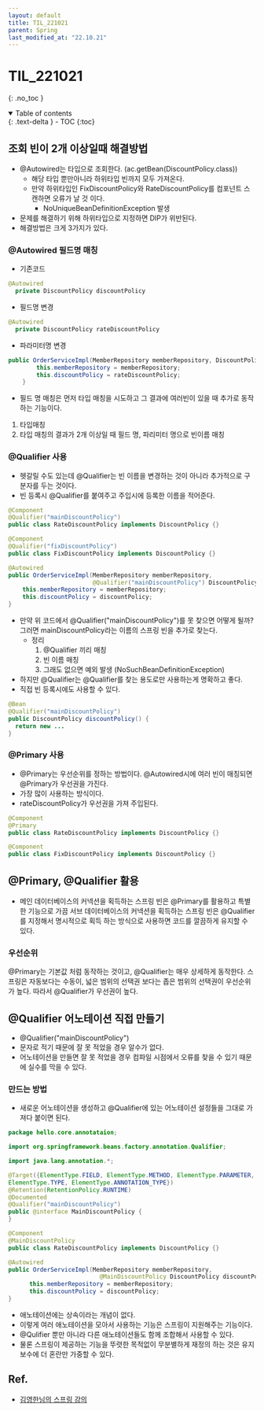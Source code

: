 ```yaml
---
layout: default
title: TIL_221021
parent: Spring
last_modified_at: "22.10.21"
---
```


# TIL_221021
{: .no_toc }

<details open markdown="block">
  <summary>
    Table of contents
  </summary>
  {: .text-delta }
- TOC
{:toc}
</details>

## 조회 빈이 2개 이상일때 해결방법
- @Autowired는 타입으로 조회한다. (ac.getBean(DiscountPolicy.class))
  - 해당 타입 뿐만아니라 하위타입 빈까지 모두 가져온다.
  - 만약 하위타입인 FixDiscountPolicy와 RateDiscountPolicy를 컴포넌트 스캔하면 오류가 날 것 이다.
    - NoUniqueBeanDefinitionException 발생
- 문제를 해결하기 위해 하위타입으로 지정하면 DIP가 위반된다.
- 해결방법은 크게 3가지가 있다.

### @Autowired 필드명 매칭
- 기존코드
```java
@Autowired
  private DiscountPolicy discountPolicy
```

- 필드명 변경
```java
@Autowired
  private DiscountPolicy rateDiscountPolicy
```

- 파라미터명 변경
```java
public OrderServiceImpl(MemberRepository memberRepository, DiscountPolicy rateDiscountPolicy) {
        this.memberRepository = memberRepository;
        this.discountPolicy = rateDiscountPolicy;
    }
```
- 필드 명 매칭은 먼저 타입 매칭을 시도하고 그 결과에 여러빈이 있을 때 추가로 동작하는 기능이다.
1. 타입매칭
2. 타입 매칭의 결과가 2개 이상일 때 필드 명, 파리미터 명으로 빈이름 매칭

### @Qualifier 사용
- 헷갈릴 수도 있는데 @Qualifier는 빈 이름을 변경하는 것이 아니라 추가적으로 구분자를 두는 것이다.
- 빈 등록시 @Qualifier를 붙여주고 주입시에 등록한 이름을 적어준다.

```java
@Component
@Qualifier("mainDiscountPolicy")
public class RateDiscountPolicy implements DiscountPolicy {}
```

```java
@Component
@Qualifier("fixDiscountPolicy")
public class FixDiscountPolicy implements DiscountPolicy {}
```

```java
@Autowired
public OrderServiceImpl(MemberRepository memberRepository,
                        @Qualifier("mainDiscountPolicy") DiscountPolicy discountPolicy) {
    this.memberRepository = memberRepository;
    this.discountPolicy = discountPolicy;
}
```

- 만약 위 코드에서 @Qualifier("mainDiscountPolicy")를 못 찾으면 어떻게 될까? 그러면 mainDiscountPolicy라는 이름의 스프링 빈을 추가로 찾는다.
  - 정리
    1. @Qualifier 끼리 매칭
    2. 빈 이름 매칭
    3. 그래도 없으면 예외 발생 (NoSuchBeanDefinitionException)
- 하지만 @Qualifier는 @Qualifier를 찾는 용도로만 사용하는게 명확하고 좋다.
- 직접 빈 등록시에도 사용할 수 있다.

```java
@Bean
@Qualifier("mainDiscountPolicy")
public DiscountPolicy discountPolicy() {
  return new ...
}
```

### @Primary 사용
- @Primary는 우선순위를 정하는 방법이다. @Autowired시에 여러 빈이 매칭되면 @Primary가 우선권을 가진다.
- 가장 많이 사용하는 방식이다.
- rateDiscountPolicy가 우선권을 가져 주입된다.

```java
@Component
@Primary
public class RateDiscountPolicy implements DiscountPolicy {}
```

```java
@Component
public class FixDiscountPolicy implements DiscountPolicy {}
```

## @Primary, @Qualifier 활용
- 메인 데이터베이스의 커넥션을 획득하는 스프링 빈은 @Primary를 활용하고 특별한 기능으로 가끔 서브 데이터베이스의 커넥션을 획득하는 스프링 빈은 @Qualifier를 지정해서 명시적으로 획득 하는 방식으로 사용하면 코드를 깔끔하게 유지할 수 있다.

### 우선순위 
@Primary는 기본값 처럼 동작하는 것이고, @Qualifier는 매우 상세하게 동작한다.
스프링은 자동보다는 수동이, 넓은 범위의 선택권 보다는 좁은 범위의 선택권이 우선순위가 높다.
따라서 @Qualifier가 우선권이 높다.

## @Qualifier 어노테이션 직접 만들기
- @Qualifier("mainDiscountPolicy")
- 문자로 적기 때문에 잘 못 적었을 경우 알수가 없다.
- 어노테이션을 만들면 잘 못 적었을 경우 컴파일 시점에서 오류를 찾을 수 있기 때문에 실수를 막을 수 있다.

### 만드는 방법
- 새로운 어노테이션을 생성하고 @Qualifier에 있는 어노테이션 설정들을 그대로 가져다 붙이면 된다.

```java
package hello.core.annotataion;

import org.springframework.beans.factory.annotation.Qualifier;

import java.lang.annotation.*;

@Target({ElementType.FIELD, ElementType.METHOD, ElementType.PARAMETER,
ElementType.TYPE, ElementType.ANNOTATION_TYPE})
@Retention(RetentionPolicy.RUNTIME)
@Documented
@Qualifier("mainDiscountPolicy")
public @interface MainDiscountPolicy {
}

```

```java
@Component
@MainDiscountPolicy
public class RateDiscountPolicy implements DiscountPolicy {}
```


```java
@Autowired
public OrderServiceImpl(MemberRepository memberRepository,
                          @MainDiscountPolicy DiscountPolicy discountPolicy) {
      this.memberRepository = memberRepository;
      this.discountPolicy = discountPolicy;
}
```

- 애노테이션에는 상속이라는 개념이 없다.
- 이렇게 여러 애노테이션을 모아서 사용하는 기능은 스프링이 지원해주는 기능이다.
- @Qulifier 뿐만 아니라 다른 애노테이션들도 함께 조합해서 사용할 수 있다.
- 물론 스프링이 제공하는 기능을 뚜렷한 목적없이 무분별하게 재정의 하는 것은 유지보수에 더 혼란만 가중할 수 있다.



## Ref.
- <a href="https://www.inflearn.com/course/%EC%8A%A4%ED%94%84%EB%A7%81-%ED%95%B5%EC%8B%AC-%EC%9B%90%EB%A6%AC-%EA%B8%B0%EB%B3%B8%ED%8E%B8/dashboard">김영한님의 스프링 강의</a>
